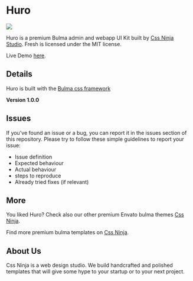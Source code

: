 # Huro

![](https://cssninja.io/storage/app/media/external/Envato/github/huro-preview.png)

Huro is a premium Bulma admin and webapp UI Kit built by [Css Ninja Studio](https://cssninja.io). Fresh is licensed under the MIT license.

Live Demo [here](https://huro.cssninja.io).

## Details

Huro is built with the [Bulma css framework](https://bulma.io)

**Version 1.0.0**

## Issues

If you've found an issue or a bug, you can report it in the issues section of this repository. Please try to follow these simple guidelines to report your issue:

* Issue definition
* Expected behaviour
* Actual behaviour
* steps to reproduce
* Already tried fixes (if relevant)

## More

You liked Huro? Check also our other premium Envato bulma themes [Css Ninja](https://cssninja.io/themes).

Find more premium bulma templates on [Css Ninja](https://cssninja.io/category/all).

## About Us

Css Ninja is a web design studio. We build handcrafted and polished templates that will give some hype to your startup or to your next project.
